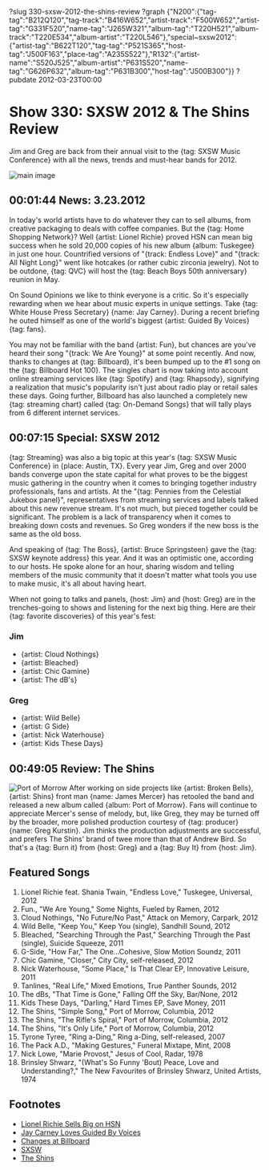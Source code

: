 ?slug 330-sxsw-2012-the-shins-review
?graph {"N200":{"tag-tag":"B212Q120","tag-track":"B416W652","artist-track":"F500W652","artist-tag":"G331F520","name-tag":"J265W321","album-tag":"T220H521","album-track":"T220E534","album-artist":"T220L546"},"special~sxsw2012":{"artist-tag":"B622T120","tag-tag":"P521S365","host-tag":"J500F163","place-tag":"A235S522"},"R132":{"artist-name":"S520J525","album-artist":"P631S520","name-tag":"G626P632","album-tag":"P631B300","host-tag":"J500B300"}}
?pubdate 2012-03-23T00:00

# Show 330: SXSW 2012 & The Shins Review
Jim and Greg are back from their annual visit to the {tag: SXSW Music Conference} with all the news, trends and must-hear bands for 2012.

![main image](http://static.soundopinions.org/images/2012/sxsw2012.jpg)


## 00:01:44 News: 3.23.2012
In today's world artists have to do whatever they can to sell albums, from creative packaging to deals with coffee companies. But the {tag: Home Shopping Network}? Well {artist: Lionel Richie} proved HSN can mean big success when he sold 20,000 copies of his new album {album: Tuskegee} in just one hour. Countrified versions of "{track: Endless Love}" and "{track: All Night Long}" went like hotcakes (or rather cubic zirconia jewelry). Not to be outdone, {tag: QVC} will host the {tag: Beach Boys 50th anniversary} reunion in May.

On Sound Opinions we like to think everyone is a critic. So it's especially rewarding when we hear about music experts in unique settings. Take {tag: White House Press Secretary} {name: Jay Carney}. During a recent briefing he outed himself as one of the world's biggest {artist: Guided By Voices} {tag: fans}. 

You may not be familiar with the band {artist: Fun}, but chances are you've heard their song "{track: We Are Young}" at some point recently. And now, thanks to changes at {tag: Billboard}, it's been bumped up to the #1 song on the {tag: Billboard Hot 100}. The singles chart is now taking into account online streaming services like {tag: Spotify} and {tag: Rhapsody}, signifying a realization that music's popularity isn't just about radio play or retail sales these days. Going further, Billboard has also launched a completely new {tag: streaming chart} called {tag: On-Demand Songs} that will tally plays from 6 different internet services.

## 00:07:15 Special: SXSW 2012
{tag: Streaming} was also a big topic at this year's {tag: SXSW Music Conference} in {place: Austin, TX}. Every year Jim, Greg and over 2000 bands converge upon the state capital for what proves to be the biggest music gathering in the country when it comes to bringing together industry professionals, fans and artists. At the "{tag: Pennies from the Celestial Jukebox panel}", representatives from streaming services and labels talked about this new revenue stream. It's not much, but pieced together could be significant. The problem is a lack of transparency when it comes to breaking down costs and revenues. So Greg wonders if the new boss is the same as the old boss.

And speaking of {tag: The Boss}, {artist: Bruce Springsteen} gave the {tag: SXSW keynote address} this year. And it was an optimistic one, according to our hosts. He spoke alone for an hour, sharing wisdom and telling members of the music community that it doesn't matter what tools you use to make music, it's all about having heart.

When not going to talks and panels, {host: Jim} and {host: Greg} are in the trenches-going to shows and listening for the next big thing. Here are their {tag: favorite discoveries} of this year's fest:

### Jim
- {artist: Cloud Nothings}
- {artist: Bleached}
- {artist: Chic Gamine}
- {artist: The dB's}

### Greg
- {artist: Wild Belle}
- {artist: G Side}
- {artist: Nick Waterhouse}
- {artist: Kids These Days}

## 00:49:05 Review: The Shins
![Port of Morrow](http://a1.mzstatic.com/us/r30/Music/v4/68/ee/2b/68ee2b3d-6950-de56-5762-22a874090388/886443332812.600x600-75.jpg "3271784/509630005")
After working on side projects like {artist: Broken Bells}, {artist: Shins} front man {name: James Mercer} has retooled the band and released a new album called {album: Port of Morrow}. Fans will continue to appreciate Mercer's sense of melody, but, like Greg, they may be turned off by the broader, more polished production courtesy of {tag: producer} {name: Greg Kurstin}. Jim thinks the production adjustments are successful, and prefers The Shins' brand of twee more than that of Andrew Bird. So that's a {tag: Burn it} from {host: Greg} and a {tag: Buy It} from {host: Jim}.


## Featured Songs
1. Lionel Richie feat. Shania Twain, "Endless Love," Tuskegee, Universal, 2012
2. Fun., "We Are Young," Some Nights, Fueled by Ramen, 2012
3. Cloud Nothings, "No Future/No Past," Attack on Memory, Carpark, 2012
4. Wild Belle, "Keep You," Keep You (single), Sandhill Sound, 2012
5. Bleached, "Searching Through the Past," Searching Through the Past (single), Suicide Squeeze, 2011
6. G-Side, "How Far," The One...Cohesive, Slow Motion Soundz, 2011
7. Chic Gamine, "Closer," City City, self-released, 2012
8. Nick Waterhouse, "Some Place," Is That Clear EP, Innovative Leisure, 2011
9. Tanlines, "Real Life," Mixed Emotions, True Panther Sounds, 2012
10. The dBs, "That Time is Gone," Falling Off the Sky, Bar/None, 2012
11. Kids These Days, "Darling," Hard Times EP, Save Money, 2011
12. The Shins, "Simple Song," Port of Morrow, Columbia, 2012
13. The Shins, "The Rifle's Spiral," Port of Morrow, Columbia, 2012
14. The Shins, "It's Only Life," Port of Morrow, Columbia, 2012
15. Tyrone Tyree, "Ring a-Ding," Ring a-Ding, self-released, 2007
16. The Pack A.D., "Making Gestures," Funeral Mixtape, Mint, 2008
17. Nick Lowe, "Marie Provost," Jesus of Cool, Radar, 1978
18. Brinsley Shwarz, "(What's So Funny 'Bout) Peace, Love and Understanding?," The New Favourites of Brinsley Shwarz, United Artists, 1974

## Footnotes 
- [Lionel Richie Sells Big on HSN](http://www.billboard.com/biz/articles/news/retail/1098322/how-lionel-richie-sold-nearly-20000-albums-in-an-hour-on-home)
- [Jay Carney Loves Guided By Voices](http://www.huffingtonpost.com/2012/03/14/jay-carney-guided-by-voices-press-conference_n_1345403.html)
- [Changes at Billboard](http://www.nytimes.com/2012/03/15/arts/music/billboard-starts-counting-online-streams-for-hot-100-chart.html)
- [SXSW](http://www.sxsw.com/music)
- [The Shins](http://www.theshins.com/home)
